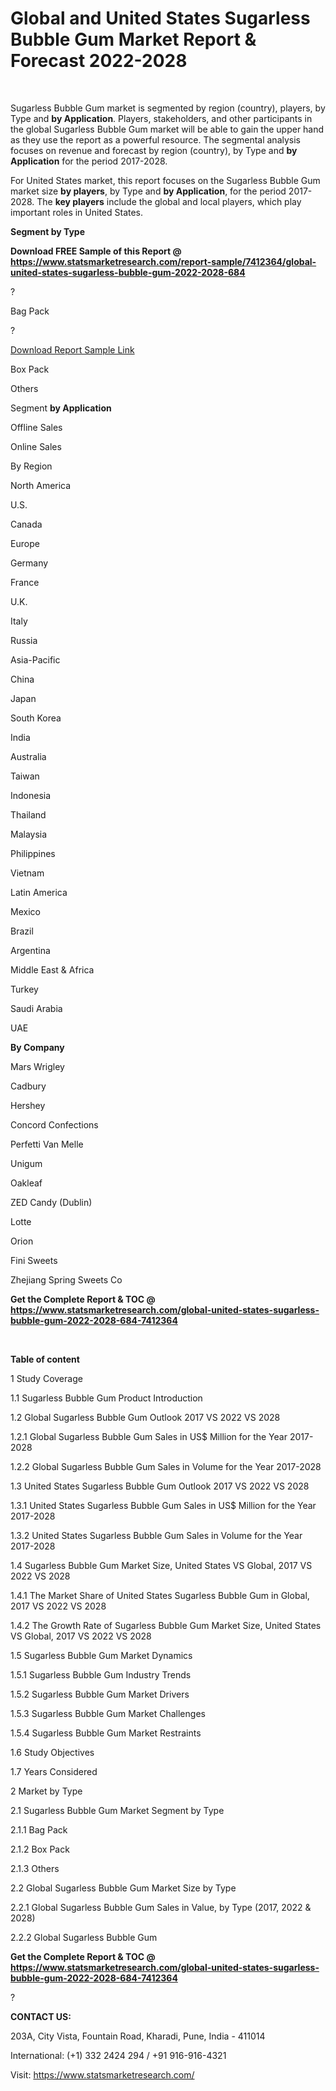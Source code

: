 <h1>Global and United States Sugarless Bubble Gum Market Report & Forecast 2022-2028</h1><br/><p>Sugarless Bubble Gum market is segmented by region (country), players, by Type and <strong>by Application</strong>. Players, stakeholders, and other participants in the global Sugarless Bubble Gum market will be able to gain the upper hand as they use the report as a powerful resource. The segmental analysis focuses on revenue and forecast by region (country), by Type and <strong>by Application</strong> for the period 2017-2028.</p>
 
 
 
 <p>For United States market, this report focuses on the Sugarless Bubble Gum market size <strong>by players</strong>, by Type and <strong>by Application</strong>, for the period 2017-2028. The <strong>key players</strong> include the global and local players, which play important roles in United States.</p>
 
 
 
 <p><strong>Segment by Type</strong></p>
 
 
 
 <div><b>Download FREE Sample of this Report @ <a href="https://www.statsmarketresearch.com/download-free-sample/7412364/global-united-states-sugarless-bubble-gum-2022-2028-684">https://www.statsmarketresearch.com/report-sample/7412364/global-united-states-sugarless-bubble-gum-2022-2028-684</a></b></div>
 
 
 
 <p>? </p>
 
 
 
 <p>Bag Pack</p>
 
 
 
 <p>? </p>
 
 
 
 <p><a href="https://www.statsmarketresearch.com/download-free-sample/7412364/global-united-states-sugarless-bubble-gum-2022-2028-684">Download Report Sample Link</a></p>
 
 
 
 <p>Box Pack</p>
 
 
 
 <p>Others</p>
 
 
 
 <p>Segment <strong>by Application</strong></p>
 
 
 
 <p>Offline Sales</p>
 
 
 
 <p>Online Sales</p>
 
 
 
 <p>By Region</p>
 
 
 
 <p>North America</p>
 
 
 
 <p>U.S.</p>
 
 
 
 <p>Canada</p>
 
 
 
 <p>Europe</p>
 
 
 
 <p>Germany</p>
 
 
 
 <p>France</p>
 
 
 
 <p>U.K.</p>
 
 
 
 <p>Italy</p>
 
 
 
 <p>Russia</p>
 
 
 
 <p>Asia-Pacific</p>
 
 
 
 <p>China</p>
 
 
 
 <p>Japan</p>
 
 
 
 <p>South Korea</p>
 
 
 
 <p>India</p>
 
 
 
 <p>Australia</p>
 
 
 
 <p>Taiwan</p>
 
 
 
 <p>Indonesia</p>
 
 
 
 <p>Thailand</p>
 
 
 
 <p>Malaysia</p>
 
 
 
 <p>Philippines</p>
 
 
 
 <p>Vietnam</p>
 
 
 
 <p>Latin America</p>
 
 
 
 <p>Mexico</p>
 
 
 
 <p>Brazil</p>
 
 
 
 <p>Argentina</p>
 
 
 
 <p>Middle East & Africa</p>
 
 
 
 <p>Turkey</p>
 
 
 
 <p>Saudi Arabia</p>
 
 
 
 <p>UAE</p>
 
 
 
 <p><strong>By Company</strong></p>
 
 
 
 <p>Mars Wrigley</p>
 
 
 
 <p>Cadbury</p>
 
 
 
 <p>Hershey</p>
 
 
 
 <p>Concord Confections</p>
 
 
 
 <p>Perfetti Van Melle</p>
 
 
 
 <p>Unigum</p>
 
 
 
 <p>Oakleaf</p>
 
 
 
 <p>ZED Candy (Dublin)</p>
 
 
 
 <p>Lotte</p>
 
 
 
 <p>Orion</p>
 
 
 
 <p>Fini Sweets</p>
 
 
 
 <p>Zhejiang Spring Sweets Co</p>
 
 
 
 <div><b>Get the Complete Report & TOC @ <a href="https://www.statsmarketresearch.com/global-united-states-sugarless-bubble-gum-2022-2028-684-7412364">https://www.statsmarketresearch.com/global-united-states-sugarless-bubble-gum-2022-2028-684-7412364</a></b></div>
 
 
 
 <p><br />
 
 <b>Table of content</b></p>
 
 
 
 <p>1 Study Coverage<br />
 
 1.1 Sugarless Bubble Gum Product Introduction<br />
 
 1.2 Global Sugarless Bubble Gum Outlook 2017 VS 2022 VS 2028<br />
 
 1.2.1 Global Sugarless Bubble Gum Sales in US$ Million for the Year 2017-2028<br />
 
 1.2.2 Global Sugarless Bubble Gum Sales in Volume for the Year 2017-2028<br />
 
 1.3 United States Sugarless Bubble Gum Outlook 2017 VS 2022 VS 2028<br />
 
 1.3.1 United States Sugarless Bubble Gum Sales in US$ Million for the Year 2017-2028<br />
 
 1.3.2 United States Sugarless Bubble Gum Sales in Volume for the Year 2017-2028<br />
 
 1.4 Sugarless Bubble Gum Market Size, United States VS Global, 2017 VS 2022 VS 2028<br />
 
 1.4.1 The Market Share of United States Sugarless Bubble Gum in Global, 2017 VS 2022 VS 2028<br />
 
 1.4.2 The Growth Rate of Sugarless Bubble Gum Market Size, United States VS Global, 2017 VS 2022 VS 2028<br />
 
 1.5 Sugarless Bubble Gum Market Dynamics<br />
 
 1.5.1 Sugarless Bubble Gum Industry Trends<br />
 
 1.5.2 Sugarless Bubble Gum Market Drivers<br />
 
 1.5.3 Sugarless Bubble Gum Market Challenges<br />
 
 1.5.4 Sugarless Bubble Gum Market Restraints<br />
 
 1.6 Study Objectives<br />
 
 1.7 Years Considered<br />
 
 2 Market by Type<br />
 
 2.1 Sugarless Bubble Gum Market Segment by Type<br />
 
 2.1.1 Bag Pack<br />
 
 2.1.2 Box Pack<br />
 
 2.1.3 Others<br />
 
 2.2 Global Sugarless Bubble Gum Market Size by Type<br />
 
 2.2.1 Global Sugarless Bubble Gum Sales in Value, by Type (2017, 2022 & 2028)<br />
 
 2.2.2 Global Sugarless Bubble Gum</p>
 
 
 
 <div><b>Get the Complete Report & TOC @ <a href="https://www.statsmarketresearch.com/global-united-states-sugarless-bubble-gum-2022-2028-684-7412364">https://www.statsmarketresearch.com/global-united-states-sugarless-bubble-gum-2022-2028-684-7412364</a></b></div>
 
 
 
 <p>? </p>
 
 
 
 <p><b>CONTACT US:</b><br />
 
 203A, City Vista, Fountain Road, Kharadi, Pune, India - 411014<br />
 
 International: (+1) 332 2424 294 / +91 916-916-4321<br />
 
 Visit: <a href="https://www.statsmarketresearch.com/">https://www.statsmarketresearch.com/</a></p>
